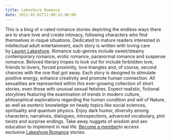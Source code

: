 ```yaml
---
title: Lakeshore Romance
date: 2022-02-02T11:00:32-06:00
---
```

This is a blog of x-rated romance stories depicting the endless ways there are to share love and create intimacy, following characters who find themselves in risqué situations. Dedicated to mature readers interested in intellectual adult entertainment, each story is written with loving care by [Lauren Lakeshore](https://laurenlakeshore.com/about-the-author/). Romance sub-genres include sweet/steamy contemporary romance, erotic romance, paranormal romance and suspense romance. Beloved literary tropes to look out for include forbidden love, friends to lovers, forced proximity, love triangles and, of course, second chances with the one that got away. Each story is designed to stimulate positive energy, enhance creativity and promote human connection. All sexualities are represented within this ever-growing collection of short stories, even those with unusual sexual fetishes. Expect realistic, fictional storylines featuring the examination of trends in modern culture, philosophical explorations regarding the human condition and will of Nature, as well as esoteric knowledge on heady topics like social sciences, spirituality and quantum physics. Enjoy dark humor, diversity among characters, narratives, dialogues, introspections, advanced vocabulary, plot twists and surprise endings. Take away nuggets of wisdom and sex education to implement in real life. [Become a member](https://laurenlakeshore.com/membership/)to access exclusive [Lakeshore Romance](https://laurenlakeshore.com/) stories.